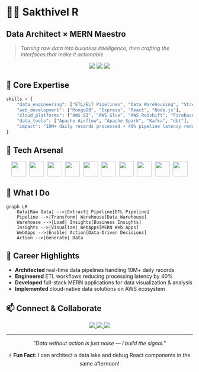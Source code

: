 # 👨‍💻 Sakthivel R
## Data Architect × MERN Maestro

> *Turning raw data into business intelligence, then crafting the interfaces that make it actionable.*

<p align="center">
  <img src="https://img.shields.io/badge/Data_Engineer-20232A?style=for-the-badge&logo=data:image/svg+xml;base64,PHN2ZyB4bWxucz0iaHR0cDovL3d3dy53My5vcmcvMjAwMC9zdmciIHZpZXdCb3g9IjAgMCAyNCAyNCI+PC9zdmc+" />
  <img src="https://img.shields.io/badge/MERN_Developer-20232A?style=for-the-badge&logo=react&logoColor=61DAFB" />
  <img src="https://img.shields.io/badge/Problem_Solver-20232A?style=for-the-badge&logo=data:image/svg+xml;base64,PHN2ZyB4bWxucz0iaHR0cDovL3d3dy53My5vcmcvMjAwMC9zdmciIHZpZXdCb3g9IjAgMCAyNCAyNCI+PC9zdmc+" />
</p>

## 🧠 Core Expertise

```python
skills = {
    "data_engineering": ["ETL/ELT Pipelines", "Data Warehousing", "Stream Processing"],
    "web_development": ["MongoDB", "Express", "React", "Node.js"],
    "cloud_platforms": ["AWS S3", "AWS Glue", "AWS Redshift", "Firebase"],
    "data_tools": ["Apache Airflow", "Apache Spark", "Kafka", "dbt"],
    "impact": "10M+ daily records processed • 40% pipeline latency reduction"
}
```

## 🔧 Tech Arsenal

<p align="center">
  <kbd>
    <span title="Python"><img width="40" src="https://cdn.jsdelivr.net/gh/devicons/devicon/icons/python/python-original.svg" /></span>
    <span title="SQL"><img width="40" src="https://cdn.jsdelivr.net/gh/devicons/devicon/icons/mysql/mysql-original.svg" /></span>
    <span title="MongoDB"><img width="40" src="https://cdn.jsdelivr.net/gh/devicons/devicon/icons/mongodb/mongodb-original.svg" /></span>
    <span title="AWS"><img width="40" src="https://cdn.jsdelivr.net/gh/devicons/devicon/icons/amazonwebservices/amazonwebservices-original.svg" /></span>
    <span title="Spark"><img width="40" src="https://cdn.jsdelivr.net/gh/devicons/devicon/icons/apache/apache-original.svg" /></span>
  </kbd>
  
  <kbd>
    <span title="JavaScript"><img width="40" src="https://cdn.jsdelivr.net/gh/devicons/devicon/icons/javascript/javascript-original.svg" /></span>
    <span title="Node.js"><img width="40" src="https://cdn.jsdelivr.net/gh/devicons/devicon/icons/nodejs/nodejs-original.svg" /></span>
    <span title="Express"><img width="40" src="https://cdn.jsdelivr.net/gh/devicons/devicon/icons/express/express-original.svg" /></span>
    <span title="React"><img width="40" src="https://cdn.jsdelivr.net/gh/devicons/devicon/icons/react/react-original.svg" /></span>
    <span title="Firebase"><img width="40" src="https://cdn.jsdelivr.net/gh/devicons/devicon/icons/firebase/firebase-plain.svg" /></span>
  </kbd>
</p>

## 🌟 What I Do

```mermaid
graph LR
    Data[Raw Data] -->|Extract| Pipeline[ETL Pipeline]
    Pipeline -->|Transform| Warehouse[Data Warehouse]
    Warehouse -->|Load| Insights[Business Insights]
    Insights -->|Visualize| WebApps[MERN Web Apps]
    WebApps -->|Enable| Action[Data-Driven Decisions]
    Action -->|Generate| Data
```

## 🚀 Career Highlights

* **Architected** real-time data pipelines handling 10M+ daily records
* **Engineered** ETL workflows reducing processing latency by 40%
* **Developed** full-stack MERN applications for data visualization & analysis
* **Implemented** cloud-native data solutions on AWS ecosystem

## 📫 Connect & Collaborate
<p align="center">
  <a href="mailto:sakthivelravi9894@gmail.com">
    <img src="https://img.shields.io/badge/Email-D14836?style=for-the-badge&logo=gmail&logoColor=white" />
  </a>
  <a href="https://www.linkedin.com/in/sakthivel-r-351478297">
    <img src="https://img.shields.io/badge/LinkedIn-0077B5?style=for-the-badge&logo=linkedin&logoColor=white" />
  </a>
  <a href="https://github.com/DeveloperSakthi">
    <img src="https://img.shields.io/badge/GitHub-100000?style=for-the-badge&logo=github&logoColor=white" />
  </a>
</p>

---

<p align="center"><i>"Data without action is just noise — I build the signal."</i></p>

<p align="center">⚡ <b>Fun Fact:</b> I can architect a data lake and debug React components in the same afternoon!</p>
